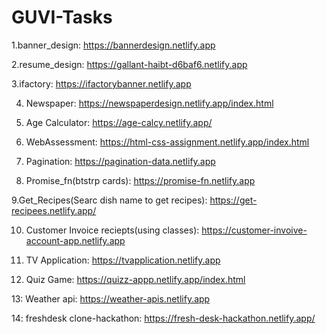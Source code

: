 # GUVI-Tasks
1.banner_design:  https://bannerdesign.netlify.app  

2.resume_design: https://gallant-haibt-d6baf6.netlify.app

3.ifactory: https://ifactorybanner.netlify.app

4. Newspaper: https://newspaperdesign.netlify.app/index.html

5. Age Calculator: https://age-calcy.netlify.app/

6. WebAssessment: https://html-css-assignment.netlify.app/index.html

7. Pagination: https://pagination-data.netlify.app

8. Promise_fn(btstrp cards): https://promise-fn.netlify.app

9.Get_Recipes(Searc dish name to get recipes): https://get-recipees.netlify.app/

10. Customer Invoice reciepts(using classes): https://customer-invoive-account-app.netlify.app

11. TV Application: https://tvapplication.netlify.app

12. Quiz Game: https://quizz-appp.netlify.app/index.html

13: Weather api: https://weather-apis.netlify.app

14: freshdesk clone-hackathon: https://fresh-desk-hackathon.netlify.app/

